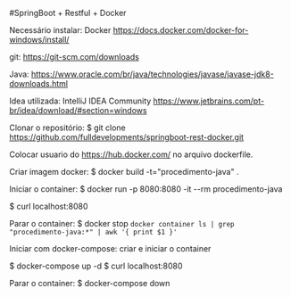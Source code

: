 #SpringBoot + Restful + Docker

Necessário instalar:
Docker
https://docs.docker.com/docker-for-windows/install/

git:
https://git-scm.com/downloads

Java:
https://www.oracle.com/br/java/technologies/javase/javase-jdk8-downloads.html

Idea utilizada:
IntelliJ IDEA Community
https://www.jetbrains.com/pt-br/idea/download/#section=windows

Clonar o repositório:
$ git clone https://github.com/fulldevelopments/springboot-rest-docker.git

Colocar usuario do https://hub.docker.com/ no arquivo dockerfile.

Criar imagem docker:
$ docker build -t="procedimento-java" .

Iniciar o container:
$ docker run -p 8080:8080 -it --rm procedimento-java

$ curl localhost:8080

Parar o container:
$ docker stop `docker container ls | grep "procedimento-java:*" | awk '{ print $1 }'`

Iniciar com docker-compose:
criar e iniciar o container 

$ docker-compose up -d 
$ curl localhost:8080

Parar o container:
$ docker-compose down